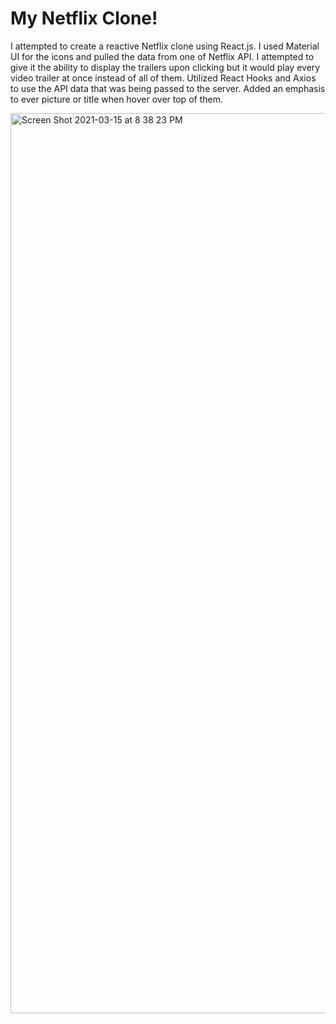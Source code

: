 # My Netflix Clone!

I attempted to create a reactive Netflix clone using React.js. I used Material UI for the icons and pulled the data from one of Netflix API. I attempted to give it the ability to display the trailers upon clicking but it would play every video trailer at once instead of all of them. Utilized React Hooks and Axios to use the API data that was being passed to the server. Added an emphasis to ever picture or title when hover over top of them.

<img width="1440" alt="Screen Shot 2021-03-15 at 8 38 23 PM" src="https://user-images.githubusercontent.com/73255406/111238896-75bcd980-85ce-11eb-9ae1-df48d824a9c9.png">

